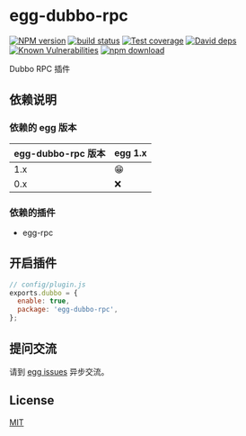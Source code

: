 # egg-dubbo-rpc

[![NPM version][npm-image]][npm-url]
[![build status][travis-image]][travis-url]
[![Test coverage][codecov-image]][codecov-url]
[![David deps][david-image]][david-url]
[![Known Vulnerabilities][snyk-image]][snyk-url]
[![npm download][download-image]][download-url]

[npm-image]: https://img.shields.io/npm/v/egg-dubbo-rpc.svg?style=flat-square
[npm-url]: https://npmjs.org/package/egg-dubbo-rpc
[travis-image]: https://img.shields.io/travis/eggjs/egg-dubbo-rpc.svg?style=flat-square
[travis-url]: https://travis-ci.org/eggjs/egg-dubbo-rpc
[codecov-image]: https://img.shields.io/codecov/c/github/eggjs/egg-dubbo-rpc.svg?style=flat-square
[codecov-url]: https://codecov.io/github/eggjs/egg-dubbo-rpc?branch=master
[david-image]: https://img.shields.io/david/eggjs/egg-dubbo-rpc.svg?style=flat-square
[david-url]: https://david-dm.org/eggjs/egg-dubbo-rpc
[snyk-image]: https://snyk.io/test/npm/egg-dubbo-rpc/badge.svg?style=flat-square
[snyk-url]: https://snyk.io/test/npm/egg-dubbo-rpc
[download-image]: https://img.shields.io/npm/dm/egg-dubbo-rpc.svg?style=flat-square
[download-url]: https://npmjs.org/package/egg-dubbo-rpc

Dubbo RPC 插件

## 依赖说明

### 依赖的 egg 版本

egg-dubbo-rpc 版本 | egg 1.x
--- | ---
1.x | 😁
0.x | ❌

### 依赖的插件

- egg-rpc

## 开启插件

```js
// config/plugin.js
exports.dubbo = {
  enable: true,
  package: 'egg-dubbo-rpc',
};
```

## 提问交流

请到 [egg issues](https://github.com/eggjs/egg/issues) 异步交流。

## License

[MIT](LICENSE)
